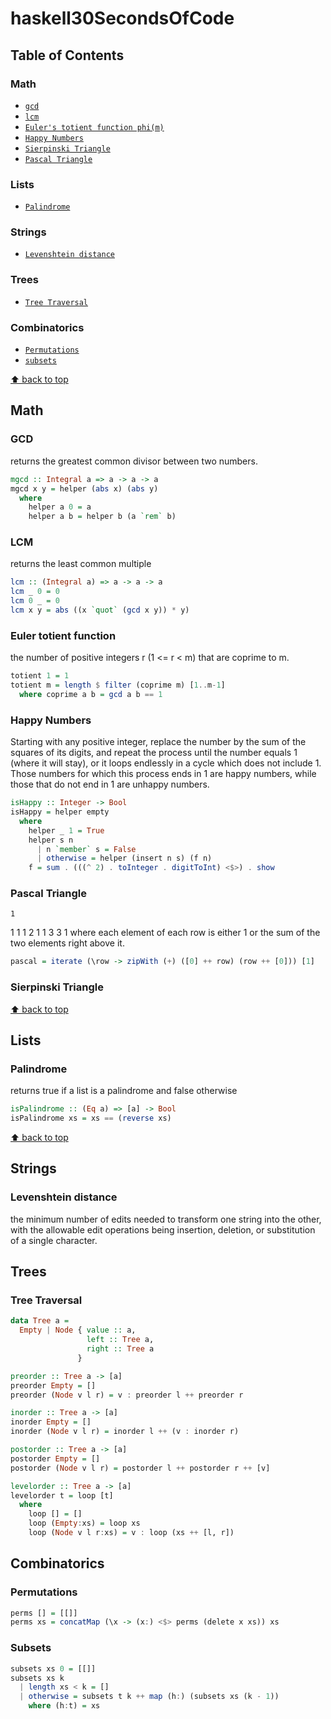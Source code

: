 # haskell30SecondsOfCode


## Table of Contents

### Math
* [`gcd`](#gcd)
* [`lcm`](#lcm)
* [`Euler's totient function phi(m)`](#euler-totient-function)
* [`Happy Numbers`](#happy-numbers)
* [`Sierpinski Triangle`](#sierpinski-triangle)
* [`Pascal Triangle`](#pascaltriangle)

### Lists
* [`Palindrome`](#palindrome)

### Strings 
* [`Levenshtein distance`](#levenshtein-distance)

### Trees
* [`Tree Traversal`](#tree-traversal)

### Combinatorics 
* [`Permutations`](#permutations)
* [`subsets`](#subsets)

[⬆ back to top](#table-of-contents)
## Math 

### GCD
returns the greatest common divisor between two numbers.
```haskell
mgcd :: Integral a => a -> a -> a
mgcd x y = helper (abs x) (abs y)
  where
    helper a 0 = a
    helper a b = helper b (a `rem` b)
```

### LCM
returns the least common multiple 
```haskell
lcm :: (Integral a) => a -> a -> a
lcm _ 0 = 0
lcm 0 _ = 0
lcm x y = abs ((x `quot` (gcd x y)) * y)
```

### Euler totient function
the number of positive integers r (1 <= r < m) that are coprime to m.
```haskell
totient 1 = 1
totient m = length $ filter (coprime m) [1..m-1]
  where coprime a b = gcd a b == 1
```

### Happy Numbers 
Starting with any positive integer, replace the number by the sum of the squares of its digits, and repeat the process
until the number equals 1 (where it will stay), or it loops endlessly in a cycle which does not include 1.
Those numbers for which this process ends in 1 are happy numbers, while those that do not end in 1 are unhappy numbers. 
```haskell
isHappy :: Integer -> Bool
isHappy = helper empty
  where
    helper _ 1 = True
    helper s n
      | n `member` s = False
      | otherwise = helper (insert n s) (f n)
    f = sum . (((^ 2) . toInteger . digitToInt) <$>) . show
```

### Pascal Triangle 
    1
   1 1
  1 2 1
 1 3 3 1
where each element of each row is either 1 or the sum of the two elements right above it.

```haskell
pascal = iterate (\row -> zipWith (+) ([0] ++ row) (row ++ [0])) [1]
```

### Sierpinski Triangle


[⬆ back to top](#table-of-contents)
## Lists

### Palindrome
returns true if a list is a palindrome and false otherwise

```haskell
isPalindrome :: (Eq a) => [a] -> Bool
isPalindrome xs = xs == (reverse xs)
```
 
[⬆ back to top](#table-of-contents)
## Strings 

### Levenshtein distance 
the minimum number of edits needed to transform one string into the other, with the allowable edit operations 
being insertion, deletion, or substitution of a single character.


## Trees

### Tree Traversal 
```haskell
data Tree a =
  Empty | Node { value :: a,
                 left :: Tree a,
                 right :: Tree a
               }

preorder :: Tree a -> [a]
preorder Empty = []
preorder (Node v l r) = v : preorder l ++ preorder r

inorder :: Tree a -> [a]
inorder Empty = []
inorder (Node v l r) = inorder l ++ (v : inorder r)

postorder :: Tree a -> [a]
postorder Empty = []
postorder (Node v l r) = postorder l ++ postorder r ++ [v]

levelorder :: Tree a -> [a]
levelorder t = loop [t]
  where
    loop [] = []
    loop (Empty:xs) = loop xs
    loop (Node v l r:xs) = v : loop (xs ++ [l, r]) 
``` 
  
## Combinatorics 

### Permutations
```haskell
perms [] = [[]]
perms xs = concatMap (\x -> (x:) <$> perms (delete x xs)) xs
```

### Subsets
```haskell
subsets xs 0 = [[]]
subsets xs k
  | length xs < k = []
  | otherwise = subsets t k ++ map (h:) (subsets xs (k - 1))
    where (h:t) = xs
```
